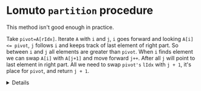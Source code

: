 # Lomuto `partition` procedure

This method isn't good enough in practice.

Take `pivot=A[rIdx]`. Iterate `A` with `i` and `j`, `i` goes forward and looking
`A[i] <= pivot`, `j` follows `i` and keeps track of last element of right part.
So between `i` and `j` all elements are greater than `pivot`. When `i` finds
element we can swap `A[i]` with `A[j+1]` and move forward `j++`. After all
`j` will point to last element in right part. All we need to swap `pivot's` `lIdx`
with `j + 1`, it's place for `pivot`, and return `j + 1`.

<details>

```go
func partition(a []int, rIdx, lIdx int) int {
  pivot := a[lIdx]
  j := rIdx - 1 // Out of array

  for i = rIdx; i < rIdx; i++ {
    if a[i] <= pivot {
      swap(a, j + 1, i)
      j += 1
    }
  }
  // We were itereting i till
  // (lIdx - 1) here we place pivot
  // to right position
  swap(a, j + 1, lIdx)
  // And return index of pivot
  return j + 1
}
```

</details>

